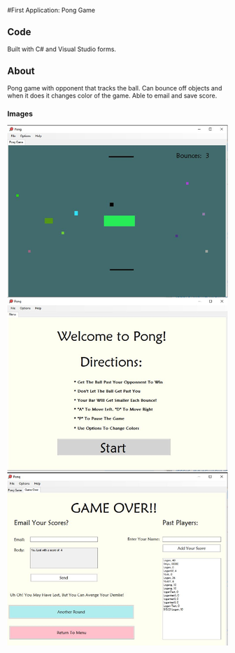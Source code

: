 #First Application: Pong Game

## Code

Built with C# and Visual Studio forms.

## About

Pong game with opponent that tracks the ball. Can bounce off objects and when it does it changes color of the game. Able to email and save score.

### Images
![image1](./game.JPG)
![image2](./main.JPG)
![image3](./fileandemail.JPG)
